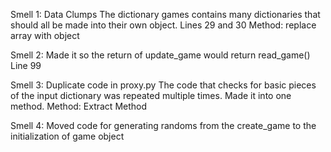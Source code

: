 Smell 1: Data Clumps
The dictionary games contains many dictionaries that should all be made into their own object.
Lines 29 and 30
Method: replace array with object

Smell 2:
Made it so the return of update_game would return read_game()
Line 99

Smell 3: Duplicate code in proxy.py
The code that checks for basic pieces of the input dictionary was repeated multiple times. Made it into one method.
Method: Extract Method

Smell 4:
Moved code for generating randoms from the create_game to the initialization of game object